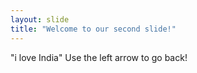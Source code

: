 ```yaml
---
layout: slide
title: "Welcome to our second slide!"
---
```

"i love India"
Use the left arrow to go back!
